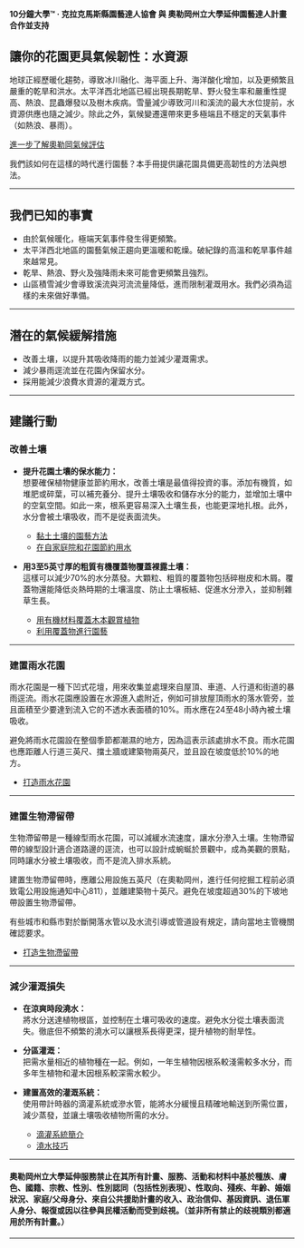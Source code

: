 #### 10分鐘大學™ · 克拉克馬斯縣園藝達人協會 與 奧勒岡州立大學延伸園藝達人計畫 合作並支持

## 讓你的花園更具氣候韌性：水資源

地球正經歷暖化趨勢，導致冰川融化、海平面上升、海洋酸化增加，以及更頻繁且嚴重的乾旱和洪水。太平洋西北地區已經出現長期乾旱、野火發生率和嚴重性提高、熱浪、昆蟲爆發以及樹木疾病。雪量減少導致河川和溪流的最大水位提前，水資源供應也隨之減少。除此之外，氣候變遷還帶來更多極端且不穩定的天氣事件（如熱浪、暴雨）。

[進一步了解奧勒岡氣候評估](https://blogs.oregonstate.edu/occri/oregon-climate-assessments/)

我們該如何在這樣的時代進行園藝？本手冊提供讓花園具備更高韌性的方法與想法。

---

## 我們已知的事實

- 由於氣候暖化，極端天氣事件發生得更頻繁。
- 太平洋西北地區的園藝氣候正趨向更溫暖和乾燥。破紀錄的高溫和乾旱事件越來越常見。
- 乾旱、熱浪、野火及強降雨未來可能會更頻繁且強烈。
- 山區積雪減少會導致溪流與河流流量降低，進而限制灌溉用水。我們必須為這樣的未來做好準備。

---

## 潛在的氣候緩解措施

- 改善土壤，以提升其吸收降雨的能力並減少灌溉需求。
- 減少暴雨逕流並在花園內保留水分。
- 採用能減少浪費水資源的灌溉方式。

---

## 建議行動

### 改善土壤

- **提升花園土壤的保水能力：**  
  想要確保植物健康並節約用水，改善土壤是最值得投資的事。添加有機質，如堆肥或碎葉，可以補充養分、提升土壤吸收和儲存水分的能力，並增加土壤中的空氣空間。如此一來，根系更容易深入土壤生長，也能更深地扎根。此外，水分會被土壤吸收，而不是從表面流失。

  - [黏土土壤的園藝方法](https://cmastergardeners.files.wordpress.com/2022/02/gardening-in-clay-soil.pdf)
  - [在自家庭院和花園節約用水](https://catalog.extension.oregonstate.edu/sites/catalog/files/project/pdf/em9125.pdf)

- **用3至5英寸厚的粗質有機覆蓋物覆蓋裸露土壤：**  
  這樣可以減少70%的水分蒸發。大顆粒、粗質的覆蓋物包括碎樹皮和木屑。覆蓋物還能降低炎熱時期的土壤溫度、防止土壤板結、促進水分滲入，並抑制雜草生長。

  - [用有機材料覆蓋木本觀賞植物](https://catalog.extension.oregonstate.edu/sites/catalog/files/project/pdf/ec1629.pdf)
  - [利用覆蓋物進行園藝](https://cmastergardeners.files.wordpress.com/2022/02/gardening-with-mulch.pdf)

---

### 建置雨水花園

雨水花園是一種下凹式花壇，用來收集並處理來自屋頂、車道、人行道和街道的暴雨逕流。雨水花園應設置在水源進入處附近，例如可排放屋頂雨水的落水管旁，並且面積至少要達到流入它的不透水表面積的10%。雨水應在24至48小時內被土壤吸收。

避免將雨水花園設在整個季節都潮濕的地方，因為這表示該處排水不良。雨水花園也應距離人行道三英尺、擋土牆或建築物兩英尺，並且設在坡度低於10%的地方。

- [打造雨水花園](https://cmastergardeners.files.wordpress.com/2023/04/adding-a-rain-garden.pdf)

---

### 建置生物滯留帶

生物滯留帶是一種線型雨水花園，可以減緩水流速度，讓水分滲入土壤。生物滯留帶的線型設計適合道路邊的逕流，也可以設計成蜿蜒於景觀中，成為美觀的景點，同時讓水分被土壤吸收，而不是流入排水系統。

建置生物滯留帶時，應離公用設施五英尺（在奧勒岡州，進行任何挖掘工程前必須致電公用設施通知中心811），並離建築物十英尺。避免在坡度超過30%的下坡地帶設置生物滯留帶。

有些城市和縣市對於斷開落水管以及水流引導或管道設有規定，請向當地主管機關確認要求。

- [打造生物滯留帶](https://cmastergardeners.files.wordpress.com/2023/04/adding-a-bioswale.pdf)

---

### 減少灌溉損失

- **在涼爽時段澆水：**  
  將水分送達植物根區，並控制在土壤可吸收的速度。避免水分從土壤表面流失。徹底但不頻繁的澆水可以讓根系長得更深，提升植物的耐旱性。

- **分區灌溉：**  
  把需水量相近的植物種在一起。例如，一年生植物因根系較淺需較多水分，而多年生植物和灌木因根系較深需水較少。

- **建置高效的灌溉系統：**  
  使用帶計時器的滴灌系統或滲水管，能將水分緩慢且精確地輸送到所需位置，減少蒸發，並讓土壤吸收植物所需的水分。

  - [滴灌系統簡介](https://extension.oregonstate.edu/catalog/pub/em8782-s)
  - [澆水技巧](https://cmastergardeners.files.wordpress.com/2022/02/watering-tips.pdf)

---

#### 奧勒岡州立大學延伸服務禁止在其所有計畫、服務、活動和材料中基於種族、膚色、國籍、宗教、性別、性別認同（包括性別表現）、性取向、殘疾、年齡、婚姻狀況、家庭/父母身分、來自公共援助計畫的收入、政治信仰、基因資訊、退伍軍人身分、報復或因以往參與民權活動而受到歧視。（並非所有禁止的歧視類別都適用於所有計畫。）
---